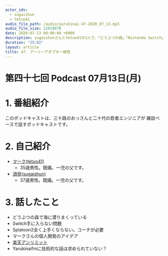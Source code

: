 ```yaml
---
actor_ids:
  - sugaishun
  - tetuo41
audio_file_path: /audio/yarukinai-47-2020_07_13.mp3
audio_file_size: 12019878
date: 2020-07-13 00:00:00 +0900
description: sugaishunさんとtetuo41の3人で、「どうぶつの森」「Nintendo Switch」「楽天UNLIMIT」について話しました。
duration: "25:02"
layout: article
title: 47. アーリーアダプター根性
---
```


# 第四十七回 Podcast 07月13日(月)

# 1. 番組紹介
  このポッドキャストは、三十路のおっさんと二十代の若者エンジニアが
  雑談ベースで話すポッドキャストです。

# 2. 自己紹介
- [マーク(tetuo41)](https://twitter.com/tetuo41)
  - 35歳男性。既婚。一児の父です。
- [須貝(sugaishun)](https://twitter.com/sugaishun)
  - 37歳男性。既婚。一児の父です。

# 3. 話したこと
- どうぶつの森で海に潜りまくっている
- Switch手に入らない問題
- Splatoon2全く上手くならない。コーチが必要
- マークさんの個人開発のアイデア
- [楽天アンリミット](https://network.mobile.rakuten.co.jp/fee/un-limit/)
- Yarukinaifmに技術的な話は求められていない？
